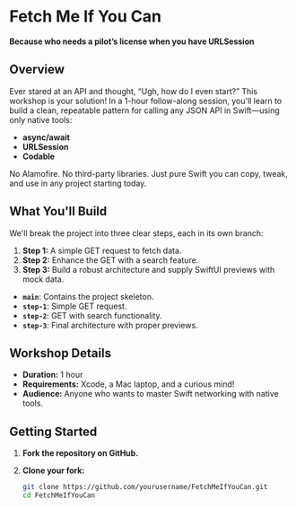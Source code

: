 # Fetch Me If You Can

**Because who needs a pilot’s license when you have URLSession**

## Overview

Ever stared at an API and thought, “Ugh, how do I even start?” This workshop is your solution! In a 1-hour follow-along session, you'll learn to build a clean, repeatable pattern for calling any JSON API in Swift—using only native tools:

- **async/await**
- **URLSession**
- **Codable**

No Alamofire. No third-party libraries. Just pure Swift you can copy, tweak, and use in any project starting today.

## What You'll Build

We'll break the project into three clear steps, each in its own branch:

1. **Step 1:** A simple GET request to fetch data.
2. **Step 2:** Enhance the GET with a search feature.
3. **Step 3:** Build a robust architecture and supply SwiftUI previews with mock data.

- **`main`**: Contains the project skeleton.
- **`step-1`**: Simple GET request.
- **`step-2`**: GET with search functionality.
- **`step-3`**: Final architecture with proper previews.

## Workshop Details

- **Duration:** 1 hour
- **Requirements:** Xcode, a Mac laptop, and a curious mind!
- **Audience:** Anyone who wants to master Swift networking with native tools.

## Getting Started

1. **Fork the repository on GitHub.**

2. **Clone your fork:**

   ```bash
   git clone https://github.com/yourusername/FetchMeIfYouCan.git
   cd FetchMeIfYouCan
